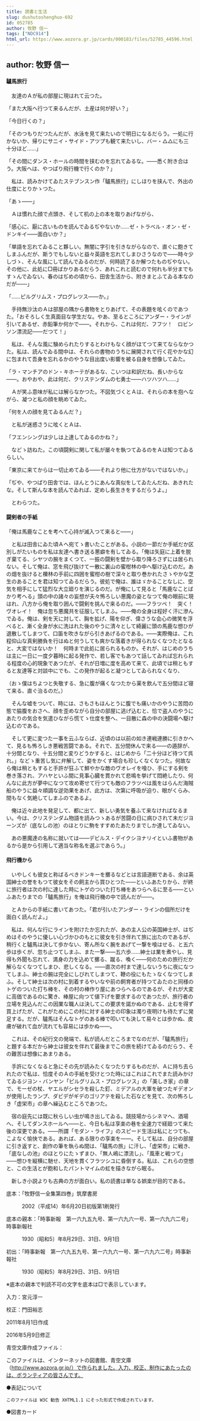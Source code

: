```yaml
---
title: 読書と生活
slug: dushutoshenghuo-692
id: 052785
author: 牧野 信一
tags: ["NDC914"]
html_url: https://www.aozora.gr.jp/cards/000183/files/52785_44596.html
---
```


## author: 牧野 信一

#### 驢馬旅行




　友達のＡが私の部屋に現はれて云つた。

「また大阪へ行つて来るんだが、土産は何が好い？」

「今日行くの？」

「そのつもりだつたんだが、水泳を見て来たいので明日になるだらう。一処に行かないか、帰りにサニイ・サイド・アツプも観て来たいし、バー・△△にも三十分ほど……」

「その間にダンス・ホールの時間を挟むのを忘れてゐるな。――悉く附き合はう。大阪へは、やつぱり飛行機で行くのか？」

　私は、読みかけてゐたステブンスン作「驢馬旅行」にしほりを挟んで、外出の仕度にとりかゝつた。

「あゝ――」

　Ａは慣れた顔で点頭き、そして机の上の本を取りあげながら、

「感心に、厭に古いものを読んでゐるぢやないか……ゼ・トラベル・オン・ゼ・ドンキイ――面白いか？」

「単語を忘れてゐること夥しい。無闇に字引を引きながらなので、直ぐに飽きてしまふんだが、斯うでもしないと益々英語を忘れてしまひさうなので――時々少しづゝ、そんな風にして読んでゐるのだが、何時読了るか解つたものぢやない。その他に、此処に□冊ばかりあるだらう、あれこれと読むので何れも半分までもすゝんでゐない、春のはぢめの頃から、田舎生活から、附きまとふてゐる本なのだが――」

「……ピルグリムス・プログレツス――か。」

　手持無沙汰のＡは部屋の隅から書物をとりあげて、その表題を呟くのであつた。「おそろしく生真面目な学生だな。やあ、至るところにアンダー・ラインが引いてあるぜ、赤鉛筆か何かで――。それから、これは何だ、フフツ！　ロビンソン漂流記――だつて！」

　私は、そんな風に験められたりするとわけもなく顔がほてつて来てならなかつた。私は、読んでゐる間中は、それらの書物のうちに展開されて行く花やかな幻に包まれて吾身を忘れるかのやうな目出度い影響を被る自身を想像してゐた。

「ラ・マンチアのドン・キホーテがあるな、こいつは和訳だね、長いからな――。おやおや、此は何だ、クリステンダムの七勇士――ハツハツハ……」

　Ａが笑ふ意味が私には解らなかつた。不図気づくとＡは、それらの本を抱へながら、凝つと私の顔を眺めてゐた。

「何を人の顔を見てゐるんだ？」

　と私が迷惑さうに呟くとＡは、

「フエンシングは少しは上達してゐるのかね？」

　などゝ訪ねた。この頃闘剣に関して私が屡々を執つてゐるのをＡは知つてゐるらしい。

「東京に来てからは一切止めてゐる――それより他に仕方がないではないか。」

「ぢや、やつぱり田舎では、ほんとうにあんな真似をしてゐたんだね、あきれたな。そして斯んな本を読んでゐれば、定めし長生きをするだらうよ。」

　とわらつた。



#### 闘剣者の手紙




「俺は馬鹿なことを考へて心持が滅入つて来ると――」

　と私は田舎にゐた頃Ａへ宛てゝ書いたことがある。小説の一節だか手紙だか区別しがたいものを私は友達へ書き送る悪癖を有してゐる。「俺は矢庭に上着を脱ぎ棄てる、シヤツの腕をまくつて、一振の闘剣を壁から取り降ろさずには居られない。そして俺は、窓を飛び抜けて一散に裏山の蜜柑林の中へ駆け込むのだ。あの畑を抜けると櫟林の手前に四囲を蜜柑の樹で深々と取り巻かれたさゝやかな芝生のあることを君は知つてゐるだらう。彼処で俺は、誰はゞかることなしに、空気を相手にして猛烈な大立廻りを演じるのだ。が俺にして見ると「馬鹿なことばかり考へる」頭の中の諸々の妄想が夫々怖ろしい悪魔の姿となつて俺の眼前に現はれ、八方から俺を取り囲んで闘剣を挑んで来るのだ。――フラツペ！　突く！　ヴオレイ！　俺は忽ち悪魔共を征服してしまふ。――俺の全身は程好く汗に滲んでゐる。俺は、剣を天に対して、胸を拡げ、陽を仰ぎ、偉さうな会心の微笑を浮べると、漸く全身が水に洗はれた後のやうに清々として綺麗に頭の馬鹿な想ひが退散してしまつて、口笛を吹きながら引きあげるのである。――実際俺は、これ程仰山な真剣勝負を行はぬと何うしても爽かな落着きが得られなくなつたとなると、大変ではないか！　何時まで此処に居られるものか。それが、はじめのうちは主に一日に一度夕暮時に起る発作で、若し客でもあつて話してゐれば忘れられる程度の心的現象であつたが、それが日増に度を高めて来て、此頃では稍ともすると友達等と対談中にでも、この発作が起ると凝つとしてゐられなくなり、

（おゝ僕はちよつと失敬する、急に腹が痛くなつたから薬を飲んで五分間ほど寝て来る、直ぐ治るのだ。）

　そんな嘘をついて、時には、さもさもほんとうに腹でも痛いかのやうに苦悶の態で脇腹をおさへ、顔を歪めながら自分の部屋に逃げ込むと、恰で盗人のやうにあたりの気合を気遣ひながら慌てゝ仕度を整へ、一目散に森の中の決闘場へ駆け込むのである。

　そして更に変つた一事を云ふならば、近頃のは以前の如き連戦連勝に引きかへて、見るも怖ろしき悪戦苦闘である。それで、五分間休んで来る――の遁辞が、十分間となり、十五分間と変りどうかすると、はじめから「二十分ほど待つて呉れ。」などゝ重苦し気に弁解して、姿をかくす場合も珍しくなくなつた。何故なら俺は稍ともすると手許が狂ふて鮮やかな敵のヴオレイを喰ひ、手にする剣を巻き落され、アハヤといふ間に見事心臓を貫かれて悲鳴を挙げて悶絶したり、何んなに此方が夢中になつて攻め寄せて行つても敵のフラツペは風をはらんだ海賊船のやうに益々順調な逆効果をあげ、此方は、次第に呼吸が迫り、眼がくらみ、間もなく気絶してしまふのであるよ。

　俺は近々此地を発足して、都に出て、新しい勇気を養ふて来なければなるまい。今は、クリステンダム物語を読みつゝあるが苦闘の日に病ひされて未だジヨーンズが（底なしの池）のほとりに駒をすすめたあたりまでしか達してゐない。

　あの悪魔達の名称に就いては――デビルス・デイクシヨナリイといふ書物があるから是から引用して適当な称名を選ぶであらう。」



#### 飛行機から




　いやしくも彼女と称ばるべきドンキーを擲るなどとは言語道断である、余は英国紳士の誉をもつて彼女をその飼主から買ひとつた――といふあたりから、が終に旅行者は次の村に達した時にトゲのついた打ち棒をあつらへるに至る――といふあたりまでの「驢馬旅行」を俺は飛行機の中で読んだが――。

　とＡからの手紙に書いてあつた。「君が引いたアンダー・ラインの個所だけを面白く読んだよ。」

　私は、何んな行にラインを附けたか忘れたが、あの主人公の英国紳士が、はぢめはそのやうに優しい心づかひのもとに彼女を引き伴れて旅に出たのであるが、稍行くと驢馬は決して歩かない、寄ん所なく腕をあげて一撃を喰はせる、と五六歩は歩くが、忽ち止つてしまふ、また一撃――五六歩……紳士は業を煮やし、見得も外聞も忘れて、満身の力を込めて擲る、蹴る、喚く――何のための旅行だか解らなくなつてしまひ、悲しくなる。――直次の村まで達しないうちに夜になつてしまふ、紳士の腕は完全にしびれてしまつて、鞭の役にもたゝなくなつてしまふ。そして紳士は次の村に到着するやいなや前の飼育者が持つてゐたのと同様のトゲのついた打ち棒を、その村の棒作り屋にあつらへるのであるが、それが大変に高価であるのに驚き、棒屋に向つて値下げを要求するのであつたが、旅行者の立場を見込んだこの因業な職人は決してこの要求を諾かぬのである、止むを得ず買上げたが、これがためにこの村に対する紳士の印象は濁り夜明けも待たずに発足する。だが、驢馬はそんなトゲのある棒で叩いても決して易々とは歩かぬ、皮膚が破れて血が流れても容易には歩かぬ――。

　これは、その紀行文の発端で、私が読んだところまでなのだが、「驢馬旅行」と題する本だから紳士は彼女を伴れて最後までこの旅を続けてゐるのだらう、その難苦は想像にあまりある。

　手許になくなると急にその先が読みたくなつたりするものだが、Ａに持ち去られたので私は、恰度そのＡの手紙を受けとつた時にはこれはこれでまた読みかけてゐるジヨン・バンヤン「ピルグリムス・プログレツス」の「美しき家」の章で、モーゼの杖、ヤエルがシセラを殺した釘、ミデアルの大軍を破つたギデオンが使用したランプ、ダビデがギデのゴリアテを殺した石などを見て、次の怖ろしき「虚栄市」の章へ繰込むところであつた。

　宿の庭先には既に秋らしい虫が鳴き出してゐる。競技場からシネマへ、酒場へ、そしてダンスホールへ――と、今日も私は享楽の巷を全速力で経廻つて来た後の深更である。――所謂「モダン・ライフ」のスピード生活は私にとつても、こよなく愉快である。あれば、ある限りの享楽を――。そして私は、自分の部屋に引き返すと、創作の筆を執らぬ間は、「驢馬の旅」に汗し、「虚栄市」に戦き、「底なしの池」のほとりにたゝずまひ、「無人嶋に漂流し」、「風車と戦つて」――想ひを縦横に馳せ、天地を貫くフラツシユに昏倒する。私は、これらの空想と、この生活とが飽和したパントマイムの虹を描きながら眠る。

　新しき小説よりも古典の方が面白い。私の読書は単なる娯楽が目的である。













底本：「牧野信一全集第四巻」筑摩書房

　　　2002（平成14）年6月20日初版第1刷発行

底本の親本：「時事新報　第一六九五九号、第一六九六一号、第一六九六二号」時事新報社

　　　1930（昭和5）年8月29日、31日、9月1日

初出：「時事新報　第一六九五九号、第一六九六一号、第一六九六二号」時事新報社

　　　1930（昭和5）年8月29日、31日、9月1日

※底本の親本で判読不可の文字を底本は□で表示しています。

入力：宮元淳一

校正：門田裕志

2011年8月1日作成

2016年5月9日修正

青空文庫作成ファイル：

このファイルは、インターネットの図書館、青空文庫（http://www.aozora.gr.jp/）で作られました。入力、校正、制作にあたったのは、ボランティアの皆さんです。











●表記について


	このファイルは W3C 勧告 XHTML1.1 にそった形式で作成されています。







●図書カード